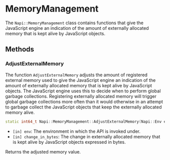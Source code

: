 # MemoryManagement

The `Napi::MemoryManagement` class contains functions that give the JavaScript engine
an indication of the amount of externally allocated memory that is kept alive by
JavaScript objects.

## Methods

### AdjustExternalMemory

The function `AdjustExternalMemory` adjusts the amount of registered external
memory used to give the JavaScript engine an indication of the amount of externally
allocated memory that is kept alive by JavaScript objects.
The JavaScript engine uses this to decide when to perform global garbage collections.
Registering externally allocated memory will trigger global garbage collections
more often than it would otherwise in an attempt to garbage collect the JavaScript
objects that keep the externally allocated memory alive.

```cpp
static int64_t Napi::MemoryManagement::AdjustExternalMemory(Napi::Env env, int64_t change_in_bytes);
```

- `[in] env`: The environment in which the API is invoked under.
- `[in] change_in_bytes`: The change in externally allocated memory that is kept
  alive by JavaScript objects expressed in bytes.

Returns the adjusted memory value.
